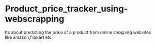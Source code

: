 # Product_price_tracker_using-webscrapping
Its about predicting the price of a product from online shopping websites like amazon,flipkart etc 
